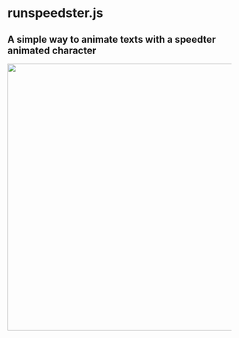 # runspeedster.js

## A simple way to animate texts with a speedter animated character
<p align="center">
  <img src="https://rawgit.com/cotts/run-speedster.js/master/img/runspeedster.gif" width="600"/>
</p>

